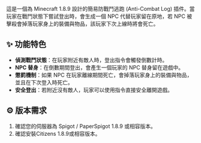 這是一個為 Minecraft 1.8.9 設計的簡易防戰鬥逃跑 (Anti-Combat Log) 插件。當玩家在戰鬥狀態下嘗試登出時，會生成一個 NPC 代替玩家留在原地，若 NPC 被擊殺會掉落玩家身上的裝備與物品，該玩家下次上線時將會死亡。

## ✨ 功能特色

* **偵測戰鬥狀態**：在玩家附近有敵人時，登出指令會觸發倒數計時。
* **NPC 替身**：在倒數期間登出，會產生一個玩家的 NPC 替身留在遊戲中。
* **懲罰機制**：如果 NPC 在玩家離線期間死亡，會掉落玩家身上的裝備與物品，並且在下次登入時死亡。
* **安全登出**：若附近沒有敵人，玩家可以使用指令直接安全離開遊戲。

## ⚙️ 版本需求

1.  確認您的伺服器為 Spigot / PaperSpigot 1.8.9 或相容版本。
2.  確認安裝Citizens 1.8.9或相容版本。